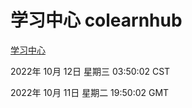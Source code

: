 # 学习中心 colearnhub
[学习中心](http://27.19.33.125:56308/colearnhub/)

2022年 10月 12日 星期三 03:50:02 CST

2022年 10月 11日 星期二 19:50:02 GMT
